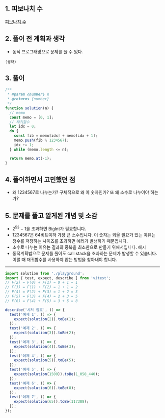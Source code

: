 ## 1. 피보나치 수

[피보나치 수](https://school.programmers.co.kr/learn/courses/30/lessons/12945)

## 2. 풀이 전 계획과 생각

- 동적 프로그래밍으로 문제를 풀 수 있다.

```
(생략)
```

## 3. 풀이

```js
/**
 * @param {number} n
 * @returns {number}
 */
function solution(n) {
  // memo
  const memo = [0, 1];
  // 재귀함수
  let idx = 0;
  do {
    const fib = memo[idx] + memo[idx + 1];
    memo.push(fib % 1234567);
    idx += 1;
  } while (memo.length <= n);

  return memo.at(-1);
}
```

## 4. 풀이하면서 고민했던 점

- 왜 1234567로 나누는가? 구체적으로 왜 이 숫자인가? 또 왜 소수로 나누어야 하는가?

## 5. 문제를 풀고 알게된 개념 및 소감

- $2^53 - 1$을 초과하면 BigInt가 필요합니다.
- 1234567은 64비트이하 가장 큰 소수입니다. 이 숫자는 외울 필요가 있는 이유는 정수를 저장하는 사이즈를 초과하면 에러가 발생하기 때문입니다.
- 소수로 나누는 이유는 결과의 중복을 최소한으로 만들기 위해서입니다. 해시
- 동적계획법으로 문제를 풀어도 call stack을 초과하는 문제가 발생할 수 있습니다. 이럴 때 재귀함수를 사용하지 않는 방법을 찾아내야 합니다.

---

```js
import solution from './playground';
import { test, expect, describe } from 'vitest';
// F(2) = F(0) + F(1) = 0 + 1 = 1
// F(3) = F(1) + F(2) = 1 + 1 = 2
// F(4) = F(2) + F(3) = 1 + 2 = 3
// F(5) = F(3) + F(4) = 2 + 3 = 5
// F(6) = F(4) + F(5) = 3 + 5 = 8

describe('시저 암호', () => {
  test('예제 1', () => {
    expect(solution(2)).toBe(1);
  });
  test('예제 2', () => {
    expect(solution(3)).toBe(2);
  });
  test('예제 3', () => {
    expect(solution(4)).toBe(3);
  });
  test('예제 4', () => {
    expect(solution(5)).toBe(5);
  });
  test('예제 5', () => {
    expect(solution(1500)).toBe(1_058_440);
  });
  test('예제 6', () => {
    expect(solution(6)).toBe(8);
  });
  test('예제 7', () => {
    expect(solution(65)).toBe(117388);
  });
});
```

